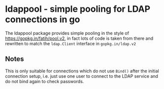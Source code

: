 ldappool - simple pooling for LDAP connections in go
====================================================

The ldappool package provides simple pooling in the style of https://gopkg.in/fatih/pool.v2, in fact
lots of code is taken from there and rewritten to match the `ldap.Client` interface in `gopkg.in/ldap.v2`

Notes
------

This is only suitable for connections which do not use `Bind()` after the initial connection setup, i.e.
just use one user to connect to the LDAP service and do not bind again to check passwords.

